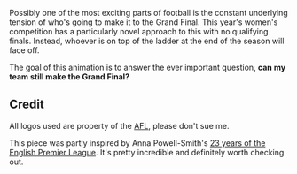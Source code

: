 Possibly one of the most exciting parts of football is the constant underlying tension of who's going to make it to the Grand Final. This year's women's competition has a particularly novel approach to this with no qualifying finals. Instead, whoever is on top of the ladder at the end of the season will face off.

The goal of this animation is to answer the ever important question, <b>can my team still make the Grand Final?</b>

## Credit

All logos used are property of the [AFL](http://www.afl.com.au/womens), please don't sue me.

This piece was partly inspired by Anna Powell-Smith's [23 years of the English Premier League](http://thestoryoftheseason.com/#). It's pretty incredible and definitely worth checking out.